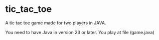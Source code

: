 # tic_tac_toe
A tic tac toe game made for two players in JAVA.

You need to have Java in version 23 or later.
You play at file (game.java)
